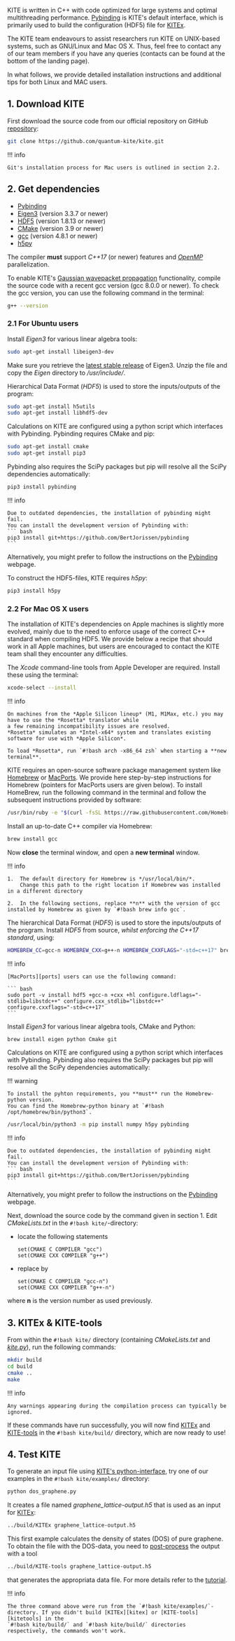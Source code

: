 KITE is written in C++ with code optimized for large systems and optimal multithreading performance. 
[Pybinding][pybinding] is KITE's default interface, 
which is primarily used to build the configuration (HDF5) file for [KITEx].

The KITE team endeavours to assist researchers run KITE on UNIX-based systems, such as GNU/Linux and Mac OS X.
Thus, feel free to contact any of our team members if you have any queries (contacts can be found at the bottom of the landing page). 

In what follows, we provide detailed installation instructions and additional tips for both Linux and MAC users. 

## 1. Download KITE

First download the source code from our official repository on GitHub [repository][repository]:

``` bash
git clone https://github.com/quantum-kite/kite.git
```

!!! info
   
    Git's installation process for Mac users is outlined in section 2.2.


## 2. Get dependencies

* [Pybinding][pybinding]
* [Eigen3][eigen3] (version 3.3.7 or newer)
* [HDF5][hdf5] (version 1.8.13 or newer)
* [CMake][cmake] (version 3.9 or newer)
* [gcc][gcc] (version 4.8.1 or newer)
* [h5py][h5py]

The compiler **must** support *C++17* (or newer) features and [*OpenMP*][openmp] parallelization.


To enable KITE's [Gaussian wavepacket propagation][calculation-gaussian_wave_packet] functionality, compile the source code with a recent gcc version
(gcc 8.0.0 or newer).
To check the gcc version, you can use the following command in the terminal:

``` bash
g++ --version
```

### 2.1 For Ubuntu users

Install *Eigen3* for various linear algebra tools:

``` bash
sudo apt-get install libeigen3-dev
```

Make sure you retrieve the [latest stable release][eigen3] of Eigen3. Unzip the file and copy the *Eigen* directory to */usr/include/*.

Hierarchical Data Format (*HDF5*) is used to store the inputs/outputs of the program:

``` bash
sudo apt-get install h5utils
sudo apt-get install libhdf5-dev
```

Calculations on KITE are configured using a python script which interfaces with Pybinding.
Pybinding requires CMake and pip:

``` bash
sudo apt-get install cmake
sudo apt-get install pip3
```

Pybinding also requires the SciPy packages but pip will resolve all the SciPy dependencies automatically:

``` bash
pip3 install pybinding
```

!!! info

    Due to outdated dependencies, the installation of pybinding might fail.
    You can install the development version of Pybinding with:
    ``` bash
    pip3 install git+https://github.com/BertJorissen/pybinding
    ```

Alternatively, you might prefer to follow the instructions on the [Pybinding][pybinding] webpage.

To construct the HDF5-files, KITE requires *h5py*: 

``` bash
pip3 install h5py
```

### 2.2 For Mac OS X users

The installation of KITE's dependencies on Apple machines is slightly more evolved, mainly due to the need to enforce usage of the  correct C++ standard when compiling HDF5. We provide below a recipe that should work in all Apple machines, but users are encouraged to contact the KITE team shall they encounter any difficulties.  

The *Xcode* command-line tools from Apple Developer are required.  Install these using the terminal:

``` bash
xcode-select --install
```


!!! info

    On machines from the *Apple Silicon lineup* (M1, M1Max, etc.) you may have to use the *Rosetta* translator while
    a few remaining incompatibility issues are resolved.
    *Rosetta* simulates an *Intel-x64* system and translates existing software for use with *Apple Silicon*.
    
    To load *Rosetta*, run `#!bash arch -x86_64 zsh` when starting a **new terminal**.

KITE requires an open-source software package management system like [Homebrew][homebrew] or [MacPorts][ports]. We provide here step-by-step instructions for Homebrew (pointers for MacPorts users are given below). To install HomeBrew, run the following command in the terminal and follow the subsequent instructions provided by software:

``` bash
/usr/bin/ruby -e "$(curl -fsSL https://raw.githubusercontent.com/Homebrew/install/master/install)"
```

Install an up-to-date C++ compiler via Homebrew:

``` bash
brew install gcc
```

Now **close** the terminal window, and open a **new terminal** window.

!!! info
    
    1.  The default directory for Homebrew is */usr/local/bin/*.
        Change this path to the right location if Homebrew was installed in a different directory
    
    2.  In the following sections, replace **n** with the version of gcc installed by Homebrew as given by `#!bash brew info gcc`.


The hierarchical Data Format (*HDF5*) is used to store the inputs/outputs of the program. Install *HDF5* from source, _whilst enforcing the C++17 standard_, using:

``` bash
HOMEBREW_CC=gcc-n HOMEBREW_CXX=g++-n HOMEBREW_CXXFLAGS="-std=c++17" brew install hdf5 --build-from-source
```

!!! info
    
    [MacPorts][ports] users can use the following command:

    ``` bash
    sudo port -v install hdf5 +gcc-n +cxx +hl configure.ldflags="-stdlib=libstdc++" configure.cxx_stdlib="libstdc++" configure.cxxflags="-std=c++17" 
    ```

Install *Eigen3* for various linear algebra tools, CMake and Python:

``` bash
brew install eigen python Cmake git
```

Calculations on KITE are configured using a python script which interfaces with Pybinding.
Pybinding also requires the SciPy packages but pip will resolve all the SciPy dependencies automatically:

!!! warning

    To install the pyhton requirements, you **must** run the Homebrew-python version.
    You can find the Homebrew-python binary at `#!bash /opt/homebrew/bin/python3`.

``` bash
/usr/local/bin/python3 -m pip install numpy h5py pybinding
```

!!! info

    Due to outdated dependencies, the installation of pybinding might fail.
    You can install the development version of Pybinding with:
    ``` bash
    pip3 install git+https://github.com/BertJorissen/pybinding
    ```

Alternatively, you might prefer to follow the instructions on the [Pybinding][pybinding] webpage.

Next, download the source code by the command given in section 1.
Edit *CMakeLists.txt* in the `#!bash kite/`-directory:

* locate the following statements
  ```
  set(CMAKE C COMPILER "gcc")
  set(CMAKE CXX COMPILER "g++")
  ```

* replace by
  ```
  set(CMAKE C COMPILER "gcc-n")
  set(CMAKE CXX COMPILER "g++-n")
  ```

where **n** is the version number as used previously.

## 3. KITEx & KITE-tools
From within the `#!bash kite/` directory (containing *CMakeLists.txt* and [*kite.py*][kitepython]), run the following commands:

``` bash
mkdir build
cd build
cmake ..
make
```

!!! info

    Any warnings appearing during the compilation process can typically be ignored.

If these commands have run successfully, you will now find [KITEx][kitex] and [KITE-tools][kitetools]  in the `#!bash kite/build/` directory, which are now ready to use!


## 4. Test KITE

To generate an input file using [KITE's python-interface][kitepython], try one of our examples in the `#!bash kite/examples/` directory:

``` bash
python dos_graphene.py
```

It creates a file named *graphene_lattice-output.h5* that is used as an input for [KITEx][kitex]:

``` bash
../build/KITEx graphene_lattice-output.h5
```

This first example calculates the density of states (DOS) of pure graphene.
To obtain the file with the DOS-data, you need to [post-process][kitetools] the output with a tool 

``` bash
../build/KITE-tools graphene_lattice-output.h5
```

that generates the appropriata data file. For more details refer to the [tutorial][tutorial].

!!! info

    The three command above were run from the `#!bash kite/examples/`-directory. If you didn't build [KITEx][kitex] or [KITE-tools][kitetools] in the
    `#!bash kite/build/` and `#!bash kite/build/` directories respectively, the commands won't work.

[repository]: https://github.com/quantum-kite/kite
[eigen3]: https://eigen.tuxfamily.org/
[cmake]: https://cmake.org/
[gcc]: https://gcc.gnu.org/
[h5py]: https://www.h5py.org/
[calculation-gaussian_wave_packet]: api/kite.md#calculation-gaussian_wave_packet
[hdf5]: https://www.hdfgroup.org/
[openmp]: https://gcc.gnu.org/onlinedocs/libgomp/
[homebrew]: https://brew.sh/
[ports]: https://www.macports.org 
[pybinding]: https://docs.pybinding.site/en/stable/install/quick.html
[tutorial]: documentation/index.md
[kitepython]: api/kite.md
[kitex]: api/kitex.md
[kitetools]: api/kite-tools.md


